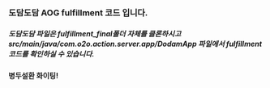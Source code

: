 ### 도담도담 AOG fulfillment 코드 입니다.

##### 도담도담 파일은 fulfillment_final폴더 자체를 클론하시고 src/main/java/com.o2o.action.server.app/DodamApp 파일에서 fulfillment코드를 확인하실 수 있습니다.

#### 병두설환 화이팅! 
